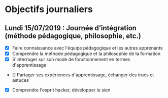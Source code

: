 # Objectifs journaliers

## Lundi 15/07/2019 : Journée d’intégration (méthode pédagogique, philosophie, etc.)


* [x] Faire connaissance avec l'équipe pédagogique et les autres apprenants
* [x] Comprendre la méthode pédagogique et la philosophie de la formation
* [x] S'interroger sur son mode de fonctionnement en termes d'apprentissage
* [] Partager ses expériences d'apprentissage, échanger des trucs et astuces
* [X] Comprendre l'esprit hacker, développer le sien